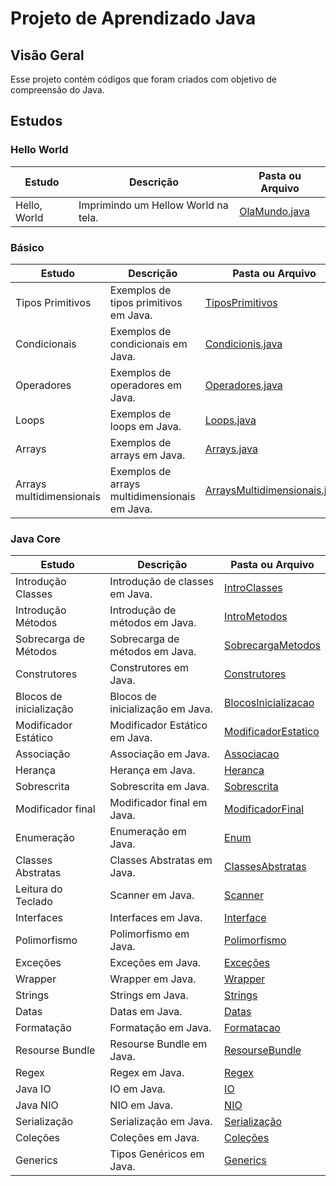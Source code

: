 # Projeto de Aprendizado Java

## Visão Geral

Esse projeto contém códigos que foram criados com objetivo de compreensão do Java.

## Estudos

### Hello World

| Estudo       | Descrição                           | Pasta ou Arquivo                                                      |
|--------------|-------------------------------------|-----------------------------------------------------------------------|
| Hello, World | Imprimindo um Hellow World na tela. | [OlaMundo.java](src/com/nicolasmoraes/learnjava/basics/OlaMundo.java) |

### Básico

| Estudo                   | Descrição                                     | Pasta ou Arquivo                                                                                    |
|--------------------------|-----------------------------------------------|-----------------------------------------------------------------------------------------------------|
| Tipos Primitivos         | Exemplos de tipos primitivos em Java.         | [TiposPrimitivos](src/com/nicolasmoraes/learnjava/basics/TiposPrimitivos.java)                      |
| Condicionais             | Exemplos de condicionais em Java.             | [Condicionis.java](src/com/nicolasmoraes/learnjava/basics/Condicionais.java)                        |
| Operadores               | Exemplos de operadores em Java.               | [Operadores.java](src/com/nicolasmoraes/learnjava/basics/Operadores.java)                           |
| Loops                    | Exemplos de loops em Java.                    | [Loops.java](src/com/nicolasmoraes/learnjava/basics/Loops.java)                                     |
| Arrays                   | Exemplos de arrays em Java.                   | [Arrays.java](src/com/nicolasmoraes/learnjava/basics/Arrays.java)                                   |
| Arrays multidimensionais | Exemplos de arrays multidimensionais em Java. | [ArraysMultidimensionais.java](src/com/nicolasmoraes/learnjava/basics/ArraysMultidimensionais.java) |

### Java Core

| Estudo                  | Descrição                        | Pasta ou Arquivo                                                                     |
|-------------------------|----------------------------------|--------------------------------------------------------------------------------------|
| Introdução Classes      | Introdução de classes em Java.   | [IntroClasses](src/com/nicolasmoraes/learnjava/javacore/Aintroclasses)               |
| Introdução Métodos      | Introdução de métodos em Java.   | [IntroMetodos](src/com/nicolasmoraes/learnjava/javacore/Bintrometodos)               |
| Sobrecarga de Métodos   | Sobrecarga de métodos em Java.   | [SobrecargaMetodos](src/com/nicolasmoraes/learnjava/javacore/Csobrecargametodos)     |
| Construtores            | Construtores em Java.            | [Construtores](src/com/nicolasmoraes/learnjava/javacore/Dconstrutores)               |
| Blocos de inicialização | Blocos de inicialização em Java. | [BlocosInicializacao](src/com/nicolasmoraes/learnjava/javacore/Eblocosinicializacao) |
| Modificador Estático    | Modificador Estático em Java.    | [ModificadorEstatico](src/com/nicolasmoraes/learnjava/javacore/Fmodificadorestatico) |
| Associação              | Associação em Java.              | [Associacao](src/com/nicolasmoraes/learnjava/javacore/Gassociacao)                   |
| Herança                 | Herança em Java.                 | [Heranca](src/com/nicolasmoraes/learnjava/javacore/Hheranca)                         |
| Sobrescrita             | Sobrescrita em Java.             | [Sobrescrita](src/com/nicolasmoraes/learnjava/javacore/Isobrescrita)                 |
| Modificador final       | Modificador final em Java.       | [ModificadorFinal](src/com/nicolasmoraes/learnjava/javacore/Jmodificadorfinal)       |
| Enumeração              | Enumeração em Java.              | [Enum](src/com/nicolasmoraes/learnjava/javacore/Kenum)                               |
| Classes Abstratas       | Classes Abstratas em Java.       | [ClassesAbstratas](src/com/nicolasmoraes/learnjava/javacore/Lclassesabstratas)       |
| Leitura do Teclado      | Scanner em Java.                 | [Scanner](src/com/nicolasmoraes/learnjava/javacore/LeituraDoTeclado)                 |
| Interfaces              | Interfaces em Java.              | [Interface](src/com/nicolasmoraes/learnjava/javacore/Minterfaces)                    |
| Polimorfismo            | Polimorfismo em Java.            | [Polimorfismo](src/com/nicolasmoraes/learnjava/javacore/Npolimorfismo)               |
| Exceções                | Exceções em Java.                | [Exceções](src/com/nicolasmoraes/learnjava/javacore/Oexception)                      |
| Wrapper                 | Wrapper em Java.                 | [Wrapper](src/com/nicolasmoraes/learnjava/javacore/Pwrapper)                         |
| Strings                 | Strings em Java.                 | [Strings](src/com/nicolasmoraes/learnjava/javacore/Qstring)                          |
| Datas                   | Datas em Java.                   | [Datas](src/com/nicolasmoraes/learnjava/javacore/Rdatas)                             |
| Formatação              | Formatação em Java.              | [Formatacao](src/com/nicolasmoraes/learnjava/javacore/Sformatacao)                   |
| Resourse Bundle         | Resourse Bundle em Java.         | [ResourseBundle](src/com/nicolasmoraes/learnjava/javacore/Tresoursebundle)           |
| Regex                   | Regex em Java.                   | [Regex](src/com/nicolasmoraes/learnjava/javacore/Uregex)                             |
| Java IO                 | IO em Java.                      | [IO](src/com/nicolasmoraes/learnjava/javacore/Vio)                                   |
| Java NIO                | NIO em Java.                     | [NIO](src/com/nicolasmoraes/learnjava/javacore/Wnio)                                 |
| Serialização            | Serialização em Java.            | [Serialização](src/com/nicolasmoraes/learnjava/javacore/Xserializacao)               |
| Coleções                | Coleções em Java.                | [Coleções](src/com/nicolasmoraes/learnjava/javacore/Ycolecoes)                       |
| Generics                | Tipos Genéricos em Java.         | [Generics](src/com/nicolasmoraes/learnjava/javacore/Zgenerics)                       |

